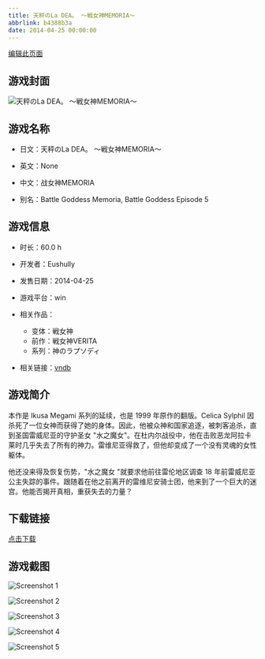 ```yaml
---
title: 天秤のLa DEA。 ～戦女神MEMORIA～
abbrlink: b4388b3a
date: 2014-04-25 00:00:00
---
```

[编辑此页面](https://github.com/ACG-3/ADV3-source/blob/main/source/_posts/games/%E5%A4%A9%E7%A7%A4%E3%81%AELa%20DEA%E3%80%82%20%EF%BD%9E%E6%88%A6%E5%A5%B3%E7%A5%9EMEMORIA%EF%BD%9E.md)

## 游戏封面

![天秤のLa DEA。 ～戦女神MEMORIA～](https%3A//pan.timero.xyz/onedrive/img_lib_001/%E5%A4%A9%E7%A7%A4%E3%81%AELa%20DEA%E3%80%82%20%EF%BD%9E%E6%88%A6%E5%A5%B3%E7%A5%9EMEMORIA%EF%BD%9E_cover.avif)


## 游戏名称

- 日文：天秤のLa DEA。 ～戦女神MEMORIA～
- 英文：None
- 中文：战女神MEMORIA

- 别名：Battle Goddess Memoria, Battle Goddess Episode 5


## 游戏信息

- 时长：60.0 h
- 开发者：Eushully
- 发售日期：2014-04-25
- 游戏平台：win
- 相关作品：
   - 变体：戦女神
   - 前作：戦女神VERITA
   - 系列：神のラプソディ

- 相关链接：[vndb](https://vndb.org/v13999)


## 游戏简介

本作是 Ikusa Megami 系列的延续，也是 1999 年原作的翻版。Celica Sylphil 因杀死了一位女神而获得了她的身体。因此，他被众神和国家追逐，被刺客追杀，直到圣国雷威尼亚的守护圣女 "水之魔女"。在杜内尔战役中，他在击败恶龙阿拉卡莱时几乎失去了所有的神力。雷维尼亚得救了，但他却变成了一个没有灵魂的女性躯体。

他还没来得及恢复伤势，"水之魔女 "就要求他前往雷伦地区调查 18 年前雷威尼亚公主失踪的事件。跟随着在他之前离开的雷维尼安骑士团，他来到了一个巨大的迷宫。他能否揭开真相，重获失去的力量？




## 下载链接

[点击下载](https://pan.timero.xyz/onedrive/adv_lib_001/%E5%A4%A9%E7%A7%A4%E3%81%AELa%20DEA%E3%80%82%20%EF%BD%9E%E6%88%A6%E5%A5%B3%E7%A5%9EMEMORIA%EF%BD%9E)


## 游戏截图


![Screenshot 1](https%3A//pan.timero.xyz/onedrive/img_lib_001/%E5%A4%A9%E7%A7%A4%E3%81%AELa%20DEA%E3%80%82%20%EF%BD%9E%E6%88%A6%E5%A5%B3%E7%A5%9EMEMORIA%EF%BD%9E_Screenshot_1.avif)

![Screenshot 2](https%3A//pan.timero.xyz/onedrive/img_lib_001/%E5%A4%A9%E7%A7%A4%E3%81%AELa%20DEA%E3%80%82%20%EF%BD%9E%E6%88%A6%E5%A5%B3%E7%A5%9EMEMORIA%EF%BD%9E_Screenshot_2.avif)

![Screenshot 3](https%3A//pan.timero.xyz/onedrive/img_lib_001/%E5%A4%A9%E7%A7%A4%E3%81%AELa%20DEA%E3%80%82%20%EF%BD%9E%E6%88%A6%E5%A5%B3%E7%A5%9EMEMORIA%EF%BD%9E_Screenshot_3.avif)

![Screenshot 4](https%3A//pan.timero.xyz/onedrive/img_lib_001/%E5%A4%A9%E7%A7%A4%E3%81%AELa%20DEA%E3%80%82%20%EF%BD%9E%E6%88%A6%E5%A5%B3%E7%A5%9EMEMORIA%EF%BD%9E_Screenshot_4.avif)

![Screenshot 5](https%3A//pan.timero.xyz/onedrive/img_lib_001/%E5%A4%A9%E7%A7%A4%E3%81%AELa%20DEA%E3%80%82%20%EF%BD%9E%E6%88%A6%E5%A5%B3%E7%A5%9EMEMORIA%EF%BD%9E_Screenshot_5.avif)

